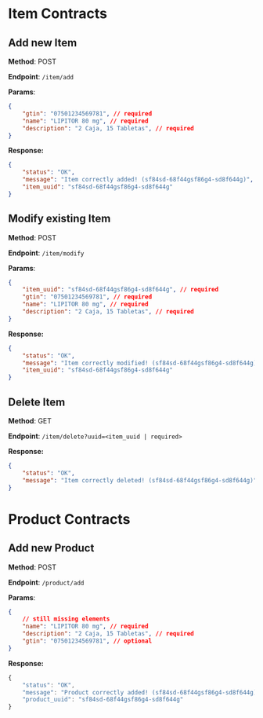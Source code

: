 # Item Contracts

## Add new Item

**Method**:  POST

**Endpoint**: `/item/add`

**Params**:

```json
{
    "gtin": "07501234569781", // required
    "name": "LIPITOR 80 mg", // required
    "description": "2 Caja, 15 Tabletas", // required
}
```

**Response:**

```json
{
    "status": "OK",
    "message": "Item correctly added! (sf84sd-68f44gsf86g4-sd8f644g)",
    "item_uuid": "sf84sd-68f44gsf86g4-sd8f644g"
}
```

## Modify existing Item

**Method**:  POST

**Endpoint**: `/item/modify`

**Params**:

```json
{
    "item_uuid": "sf84sd-68f44gsf86g4-sd8f644g", // required
    "gtin": "07501234569781", // required
    "name": "LIPITOR 80 mg", // required
    "description": "2 Caja, 15 Tabletas", // required
}
```

**Response:**

```json
{
    "status": "OK",
    "message": "Item correctly modified! (sf84sd-68f44gsf86g4-sd8f644g)",
    "item_uuid": "sf84sd-68f44gsf86g4-sd8f644g"
}
```

## Delete Item

**Method**:  GET

**Endpoint**: `/item/delete?uuid=<item_uuid | required>`

**Response:**

```json
{
    "status": "OK",
    "message": "Item correctly deleted! (sf84sd-68f44gsf86g4-sd8f644g)"
}
```

# Product Contracts

## Add new Product

**Method**:  POST

**Endpoint**: `/product/add`

**Params**:

```json
{
    // still missing elements
    "name": "LIPITOR 80 mg", // required
    "description": "2 Caja, 15 Tabletas", // required
    "gtin": "07501234569781", // optional
}
```

**Response:**

```javascript
{
    "status": "OK",
    "message": "Product correctly added! (sf84sd-68f44gsf86g4-sd8f644g)",
    "product_uuid": "sf84sd-68f44gsf86g4-sd8f644g"
}
```